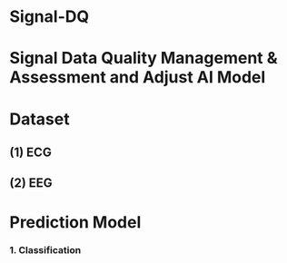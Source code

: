 # Signal-DQ

# Signal Data Quality Management & Assessment and Adjust AI Model

# Dataset
## (1) ECG
## (2) EEG


# Prediction Model
### 1. Classification